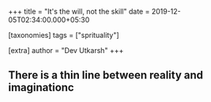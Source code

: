 
+++
title = "It's the will, not the skill"
date = 2019-12-05T02:34:00.000+05:30

[taxonomies]
tags = ["sprituality"]

[extra]
author = "Dev Utkarsh"
+++

## There is a thin line between reality and imaginationc
